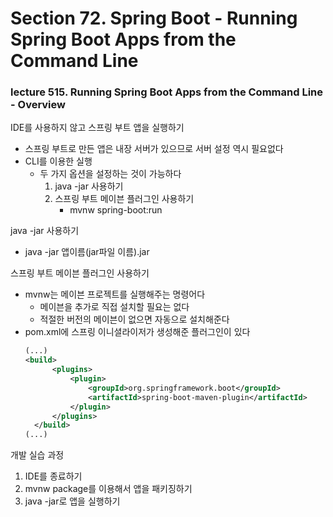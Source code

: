# Section 72. Spring Boot - Running Spring Boot Apps from the Command Line

### lecture 515. Running Spring Boot Apps from the Command Line - Overview

IDE를 사용하지 않고 스프링 부트 앱을 실행하기
* 스프링 부트로 만든 앱은 내장 서버가 있으므로 서버 설정 역시 필요없다
* CLI를 이용한 실행
  - 두 가지 옵션을 설정하는 것이 가능하다
    1. java -jar 사용하기
    2. 스프링 부트 메이븐 플러그인 사용하기
       - mvnw spring-boot:run

java -jar 사용하기
* java -jar 앱이름(jar파일 이름).jar

스프링 부트 메이븐 플러그인 사용하기
* mvnw는 메이븐 프로젝트를 실행해주는 명령어다
  - 메이븐을 추가로 직접 설치할 필요는 없다
  - 적절한 버전의 메이븐이 없으면 자동으로 설치해준다
* pom.xml에 스프링 이니셜라이저가 생성해준 플러그인이 있다
  ```xml
  (...)
  <build>
		<plugins>
			<plugin>
				<groupId>org.springframework.boot</groupId>
				<artifactId>spring-boot-maven-plugin</artifactId>
			</plugin>
		</plugins>
	</build>
  (...)
  ```

개발 실습 과정
1. IDE를 종료하기
2. mvnw package를 이용해서 앱을 패키징하기
3. java -jar로 앱을 실행하기